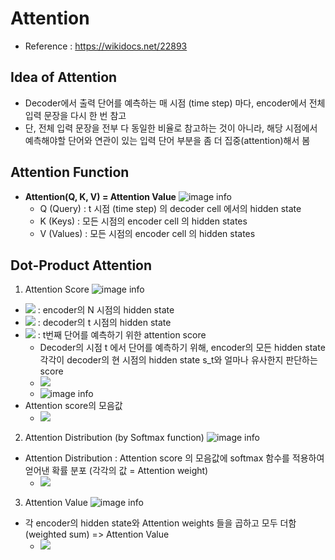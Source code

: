 # Attention

- Reference : https://wikidocs.net/22893

## Idea of Attention
- Decoder에서 출력 단어를 예측하는 매 시점 (time step) 마다, encoder에서 전체 입력 문장을 다시 한 번 참고
- 단, 전체 입력 문장을 전부 다 동일한 비율로 참고하는 것이 아니라, 해당 시점에서 예측해야할 단어와 연관이 있는 입력 단어 부분을 좀 더 집중(attention)해서 봄 

## Attention Function
- **Attention(Q, K, V) = Attention Value**
  ![image info](https://wikidocs.net/images/page/22893/%EC%BF%BC%EB%A6%AC.PNG)
  - Q (Query) : t 시점 (time step) 의 decoder cell 에서의 hidden state
  - K (Keys) : 모든 시점의 encoder cell 의 hidden states
  - V (Values) : 모든 시점의 encoder cell 의 hidden states
 
## Dot-Product Attention
1) Attention Score 
![image info](https://wikidocs.net/images/page/22893/dotproductattention1_final.PNG)
- <img src="https://latex.codecogs.com/gif.latex?h_N" /> : encoder의 N 시점의 hidden state
- <img src="https://latex.codecogs.com/gif.latex?s_t" /> : decoder의 t 시점의 hidden state 
- <img src="https://latex.codecogs.com/gif.latex?a_t" /> : t번째 단어를 예측하기 위한 attention score 
  - Decoder의 시점 t 에서 단어를 예측하기 위해, encoder의 모든 hidden state 각각이 decoder의 현 시점의 hidden state s_t와 얼마나 유사한지 판단하는 score 
  - <img src="https://latex.codecogs.com/gif.latex?a_t=\text{score}(s_t,h_i)" />
  - ![image info](https://wikidocs.net/images/page/22893/i%EB%B2%88%EC%A7%B8%EC%96%B4%ED%85%90%EC%85%98%EC%8A%A4%EC%BD%94%EC%96%B4_final.PNG)
- Attention score의 모음값 
  - <img src="https://latex.codecogs.com/gif.latex?e^t=[s_t^Th_1,...,s_t^Th_N]" />
2) Attention Distribution (by Softmax function)
![image info](https://wikidocs.net/images/page/22893/dotproductattention3_final.PNG)
- Attention Distribution : Attention score 의 모음값에 softmax 함수를 적용하여 얻어낸 확률 분포 (각각의 값 = Attention weight)
  - <img src="https://latex.codecogs.com/gif.latex?\alpha^t = softmax(e^t)" />
3) Attention Value 
![image info](https://wikidocs.net/images/page/22893/dotproductattention4_final.PNG)
- 각 encoder의 hidden state와 Attention weights 들을 곱하고 모두 더함 (weighted sum) => Attention Value
  - <img src="https://latex.codecogs.com/gif.latex?a_{t}=\sum_{i=1}^N \alpha_i^t h_i" />
